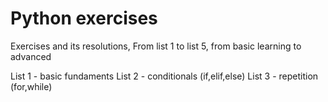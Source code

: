 # Python exercises
 Exercises and its resolutions, From list 1 to list 5, from basic learning to advanced

List 1 - basic fundaments
List 2 - conditionals (if,elif,else)
List 3 - repetition (for,while)